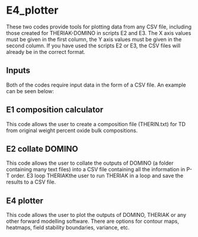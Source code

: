 # E4_plotter
These two codes provide tools for plotting data from any CSV file, including those created for THERIAK-DOMINO in scripts E2 and E3. The X axis values must be given in the first column, the Y axis values must be given in the second column. If you have used the scripts E2 or E3, the CSV files will already be in the correct format.

## Inputs
Both of the codes require input data in the form of a CSV file. An example can be seen below:

## E1 composition calculator
This code allows the user to create a composition file (THERIN.txt) for TD from original weight percent oxide bulk compositions.

## E2 collate DOMINO
This code allows the user to collate the outputs of DOMINO (a folder containing many text files) into a CSV file containing all the information in P-T order.
 E3 loop THERIAKthe user to run THERIAK in a loop and save the results to a CSV file.

## E4 plotter
This code allows the user to plot the outputs of DOMINO, THERIAK or any other forward modelling software. There are options for contour maps, heatmaps, field stability boundaries, variance, etc.